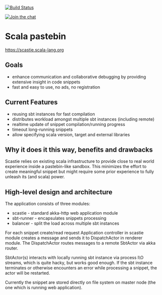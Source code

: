 [![Build Status](https://platform-ci.scala-lang.org/api/badges/scalacenter/scastie/status.svg)](
  https://platform-ci.scala-lang.org/scalacenter/scastie
)

[![Join the chat](https://badges.gitter.im/scalacenter/scastie.svg)](
  https://gitter.im/scalacenter/scastie
)

# Scala pastebin

https://scastie.scala-lang.org

## Goals

*  enhance communication and collaborative debugging by providing
   extensive insight in code snippets
*  fast and easy to use, no ads, no registration

## Current Features

*  reusing sbt instances for fast compilation
*  distributes workload amongst multiple sbt instances (including remote)
*  realtime update of snippet compilation/running progress
*  timeout long-running snippets
*  allow specifying scala version, target and external libraries

## Why it does it this way, benefits and drawbacks

Scastie relies on existing scala infrastructure to provide close to real world experience inside
a pastebin-like sandbox. This minimizes the effort to create meaningful snippet but might require some
prior experience to fully unleash its (and scala) power.

## High-level design and architecture

The application consists of three modules:

-  scastie - standard akka-http web application module
-  sbt-runner - encapsulates snippets processing
-  balancer - split the load across multiple sbt instances

For each snippet create/read request Application controller in scastie module creates a message 
and sends it to DispatchActor in renderer module. The DispatchActor routes messages to a remote 
SbtActor via akka router.

SbtActor(s) interacts with locally running sbt instance via process I\O streams, which is quite 
hacky, but works good enough. If the sbt instance terminates or otherwise encounters an error 
while processing a snippet, the actor will be restarted.

Currently the snippet are stored directly on file system on master node (the one which is running 
web application).